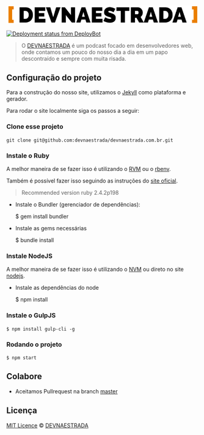 <p align="center">
  <img src="https://raw.githubusercontent.com/devnaestrada/devnaestrada.com.br/master/assets/img/devnaestrada-lg.png"
       alt="DEVNAESTRADA!"/>
</p>

[![Deployment status from DeployBot](https://aowba.deploybot.com/badge/34534835889972/41230.svg)](http://deploybot.com)

> O [DEVNAESTRADA](https://devnaestrada.com.br) é um podcast focado em desenvolvedores web, onde contamos um pouco do nosso dia
a dia em um papo descontraído e sempre com muita risada.

## Configuração do projeto

Para a construção do nosso site, utilizamos o [Jekyll](http://jekyllrb.com/) como plataforma e gerador.

Para rodar o site localmente siga os passos a seguir:

### Clone esse projeto

    git clone git@github.com:devnaestrada/devnaestrada.com.br.git

### Instale o Ruby

A melhor maneira de se fazer isso é utilizando o [RVM](https://rvm.io/) ou o [rbenv](https://github.com/rbenv/rbenv).

Também é possível fazer isso seguindo as instruções do [site oficial](https://www.ruby-lang.org/pt/).

> Recommended version ruby 2.4.2p198

- Instale o Bundler (gerenciador de dependências):


    $ gem install bundler

- Instale as gems necessárias


    $ bundle install

### Instale NodeJS

A melhor maneira de se fazer isso é utilizando o [NVM](https://github.com/creationix/nvm) ou direto no site [nodejs](https://nodejs.org/en/).

- Instale as dependências do node


    $ npm install

### Instale o GulpJS

    $ npm install gulp-cli -g

### Rodando o projeto

    $ npm start

## Colabore

- Aceitamos Pullrequest na branch [master](https://github.com/devnaestrada/devnaestrada.com.br/tree/master)

## Licença

[MIT Licence](LICENSE) © [DEVNAESTRADA](http://devnaestrada.com.br/)
